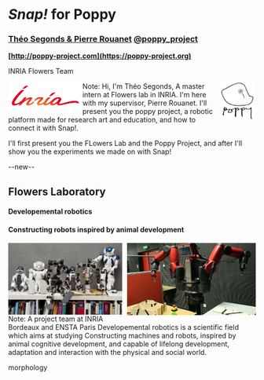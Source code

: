 # _Snap!_ for Poppy
### __[Théo Segonds & Pierre Rouanet][website]__  __[@poppy_project][twitter]__
__[http://poppy-project.com](https://poppy-project.org)__

INRIA Flowers Team

<img src="pictures/inria.png" style="border-style: none" align="left" width="30%" />
<img src="pictures/poppy_logo_2.png" style="border-style: none"  align="right" width="15%" />

[website]: https://poppy-project.org
[twitter]: https://twitter.com/poppy_project
Note:
Hi, I'm Théo Segonds, A master intern at Flowers lab in INRIA. I'm here with my supervisor, Pierre Rouanet. I'll present you the poppy project, a robotic platform made for research art and education, and how to connect it with Snap!.

I'll first present you the FLowers Lab and the Poppy Project, and after I'll show you the experiments we made on with Snap! 


--new--
## Flowers Laboratory
#### Developemental robotics
#### Constructing robots inspired by animal development
<img src="pictures/FlowersFields2.jpg" style="border-style: none" align="left" width="46%" />
<img src="pictures/baxter.jpg" style="border-style: none" align="right" width="52%" />


Note:
A project team at INRIA Bordeaux and ENSTA Paris
Developemental robotics is a scientific field which aims at studying 
Constructing machines and robots, inspired by animal cognitive development, and capable of lifelong development, adaptation and interaction with the physical and social world.

morphology
